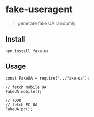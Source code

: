 # fake-useragent
> generate fake UA randomly

## Install
`npm install fake-ua` 

## Usage
```
const FakeUA = require('../fake-ua');

// fetch mobile UA
FakeUA.mobile();

// TODO
// fetch PC UA
FakeUA.pc();
```
